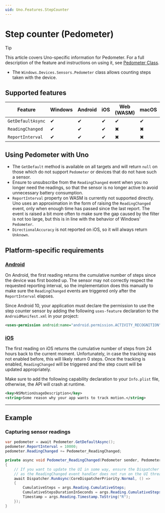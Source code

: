 ```yaml
---
uid: Uno.Features.StepCounter
---
```


# Step counter (Pedometer)

> [!TIP]
> This article covers Uno-specific information for Pedometer. For a full description of the feature and instructions on using it, see [Pedometer Class](https://learn.microsoft.com/uwp/api/windows.devices.sensors.pedometer).

* The `Windows.Devices.Sensors.Pedometer` class allows counting steps taken with the device.

## Supported features

| Feature           | Windows | Android | iOS | Web (WASM) | macOS | Linux (Skia) | Win 7 (Skia) |
|-------------------|---------|---------|-----|------------|-------|--------------|--------------|
| `GetDefaultAsync` | ✔       | ✔       | ✔   | ✔          | ✔     | ✔            | ✔            |
| `ReadingChanged`  | ✔       | ✔       | ✔   | ✖          | ✖     | ✖            | ✖            |
| `ReportInterval`  | ✔       | ✔       | ✔   | ✖          | ✖     | ✖            | ✖            |

## Using Pedometer with Uno

* The `GetDefault` method is available on all targets and will return `null` on those which do not support `Pedometer` or devices that do not have such a sensor.
* Ensure to unsubscribe from the `ReadingChanged` event when you no longer need the readings, so that the sensor is no longer active to avoid unnecessary battery consumption.
* `ReportInterval` property on WASM is currently not supported directly. Uno uses an approximation in the form of raising the `ReadingChanged` event, only when enough time has passed since the last report. The event is raised a bit more often to make sure the gap caused by the filter is not too large, but this is in line with the behavior of Windows' `Pedometer`.
* `DirectionalAccuracy` is not reported on iOS, so it will always return `Unknown`.

## Platform-specific requirements

### [**Android**](#tab/Android)

On Android, the first reading returns the cumulative number of steps since the device was first booted up. The sensor may not correctly respect the requested reporting interval, so the implementation does this manually to make sure the `ReadingChanged` events are triggered only after the `ReportInterval` elapses.

Since Android 10, your application must declare the permission to use the step counter sensor by adding the following `uses-feature` declaration to the `AndroidManifest.xml` in your project:

```xml
<uses-permission android:name="android.permission.ACTIVITY_RECOGNITION" />
```

### [**iOS**](#tab/iOS)

The first reading on iOS returns the cumulative number of steps from 24 hours back to the current moment. Unfortunately, in case the tracking was not enabled before, this will likely return 0 steps. Once the tracking is enabled, `ReadingChanged` will be triggered and the step count will be updated appropriately.

Make sure to add the following capability declaration to your `Info.plist` file, otherwise, the API will crash at runtime.

```xml
<key>NSMotionUsageDescription</key>
<string>Some reason why your app wants to track motion.</string>
```

---

## Example

### Capturing sensor readings

```csharp
var pedometer = await Pedometer.GetDefaultAsync();
pedometer.ReportInterval = 10000;
pedometer.ReadingChanged += Pedometer_ReadingChanged;

private async void Pedometer_ReadingChanged(Pedometer sender, PedometerReadingChangedEventArgs args)
{
    // If you want to update the UI in some way, ensure the Dispatcher is used,
    // as the ReadingChanged event handler does not run on the UI thread.
    await Dispatcher.RunAsync(CoreDispatcherPriority.Normal, () =>
    {
        CumulativeSteps = args.Reading.CumulativeSteps;
        CumulativeStepsDurationInSeconds = args.Reading.CumulativeStepsDuration.TotalSeconds;
        Timestamp = args.Reading.Timestamp.ToString("R");
    });
}
```
